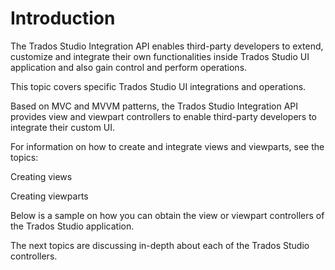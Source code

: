 Introduction
====
The  Trados Studio Integration API enables third-party developers to extend, customize and integrate their own functionalities inside Trados Studio UI application and also gain control and perform operations.

This topic covers specific Trados Studio UI integrations and operations.

Based on MVC and MVVM patterns, the Trados Studio Integration API provides view and viewpart controllers to enable third-party developers to integrate their custom UI.

For information on how to create and integrate views and viewparts, see the topics:

Creating views

Creating viewparts

Below is a sample on how you can obtain the view or viewpart controllers of the Trados Studio application.

The next topics are discussing in-depth about each of the Trados Studio controllers.